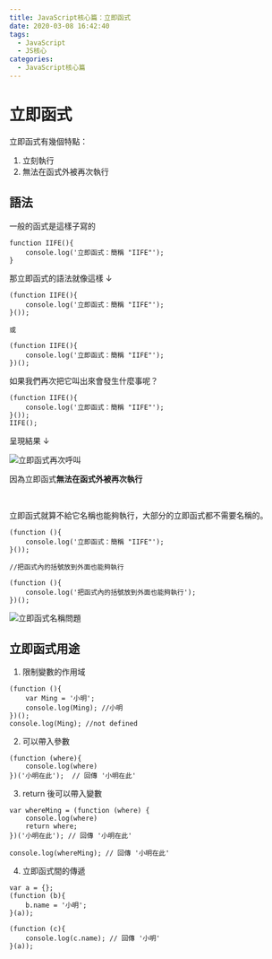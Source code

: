 ```yaml
---
title: JavaScript核心篇：立即函式
date: 2020-03-08 16:42:40
tags:
  - JavaScript
  - JS核心
categories: 
  - JavaScript核心篇
---
```



# 立即函式

立即函式有幾個特點：
1. 立刻執行
2. 無法在函式外被再次執行


## 語法

一般的函式是這樣子寫的

```
function IIFE(){
    console.log('立即函式：簡稱 "IIFE"');
}
```

那立即函式的語法就像這樣 ↓

```
(function IIFE(){
    console.log('立即函式：簡稱 "IIFE"');
}());

或

(function IIFE(){
    console.log('立即函式：簡稱 "IIFE"');
})();
```


如果我們再次把它叫出來會發生什麼事呢？

```
(function IIFE(){
    console.log('立即函式：簡稱 "IIFE"');
}());
IIFE();
```

呈現結果 ↓

![立即函式再次呼叫](https://firebasestorage.googleapis.com/v0/b/cheetoblog-8edf4.appspot.com/o/JS%EF%BC%9A%E6%A0%B8%E5%BF%83%E7%AF%87%2F%E7%AB%8B%E5%8D%B3%E5%87%BD%E5%BC%8F%E5%86%8D%E6%AC%A1%E5%AE%A3%E5%91%8A.jpg?alt=media&token=d2f596a5-2ae1-4793-92ac-cee20cc0fae9)

因為立即函式**無法在函式外被再次執行**


<br>

立即函式就算不給它名稱也能夠執行，大部分的立即函式都不需要名稱的。

```
(function (){
    console.log('立即函式：簡稱 "IIFE"');
}());

//把函式內的括號放到外面也能夠執行

(function (){
    console.log('把函式內的括號放到外面也能夠執行');
})();
```

![立即函式名稱問題](https://firebasestorage.googleapis.com/v0/b/cheetoblog-8edf4.appspot.com/o/JS%EF%BC%9A%E6%A0%B8%E5%BF%83%E7%AF%87%2F%E7%AB%8B%E5%8D%B3%E5%87%BD%E5%BC%8F%E5%90%8D%E7%A8%B1%E5%95%8F%E9%A1%8C.jpg?alt=media&token=089bb9fc-1e96-42d6-9dc0-90e5f09edc56)


## 立即函式用途

1. 限制變數的作用域

```
(function (){
    var Ming = '小明';
    console.log(Ming); //小明
})();
console.log(Ming); //not defined
```

2. 可以帶入參數

```
(function (where){
    console.log(where)
})('小明在此');  // 回傳 '小明在此'
```

3. return 後可以帶入變數

```
var whereMing = (function (where) {
    console.log(where)
    return where;
})('小明在此'); // 回傳 '小明在此'

console.log(whereMing); // 回傳 '小明在此'
```

4. 立即函式間的傳遞

```
var a = {};
(function (b){
    b.name = '小明';
}(a));

(function (c){
    console.log(c.name); // 回傳 '小明'
}(a));
```